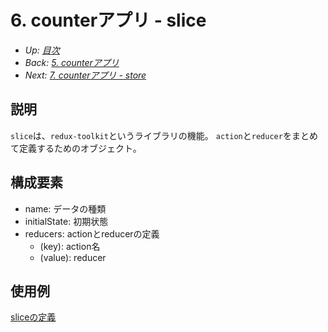 # 6. counterアプリ - slice

- *Up: [目次](../index.md)*
- *Back: [5. counterアプリ](./05_counter_app.md)*
- *Next: [7. counterアプリ - store](./07_counter_app_store.md)*

## 説明

`slice`は、`redux-toolkit`というライブラリの機能。
`action`と`reducer`をまとめて定義するためのオブジェクト。

## 構成要素

- name: データの種類
- initialState: 初期状態
- reducers: actionとreducerの定義
  - (key): action名
  - (value): reducer

## 使用例

[sliceの定義](https://codesandbox.io/s/redux-training-2022-counter-0k1109?file=/src/slice.ts)
